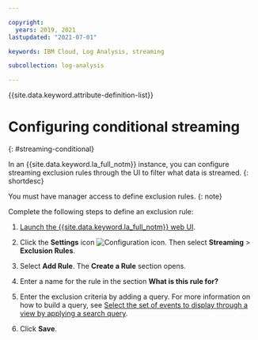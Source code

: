 ```yaml
---

copyright:
  years: 2019, 2021
lastupdated: "2021-07-01"

keywords: IBM Cloud, Log Analysis, streaming

subcollection: log-analysis

---
```


{{site.data.keyword.attribute-definition-list}}

# Configuring conditional streaming
{: #streaming-conditional}

In an {{site.data.keyword.la_full_notm}} instance, you can configure streaming exclusion rules through the UI to filter what data is streamed.
{: shortdesc}

You must have manager access to define exclusion rules.
{: note}

Complete the following steps to define an exclusion rule:

1. [Launch the {{site.data.keyword.la_full_notm}} web UI](/docs/services/log-analysis?topic=log-analysis-launch).

2. Click the **Settings** icon ![Configuration icon](images/admin.png "Admin icon"). Then select **Streaming** &gt; **Exclusion Rules**. 

3. Select **Add Rule**. The **Create a Rule** section opens.

4. Enter a name for the rule in the section **What is this rule for?**

5. Enter the exclusion criteria by adding a query. For more information on how to build a query, see [Select the set of events to display through a view by applying a search query](/docs/log-analysis?topic=log-analysis-views#views_step2).

6. Click **Save**.







